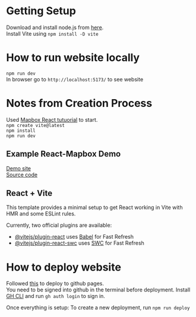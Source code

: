 # Getting Setup
Download and install node.js from [here](https://nodejs.org/en/download/prebuilt-installer).  
Install Vite using `npm install -D vite`

# How to run website locally
`npm run dev`  
In browser go to `http://localhost:5173/` to see website

# Notes from Creation Process
Used [Mapbox React tutuorial](https://docs.mapbox.com/help/tutorials/use-mapbox-gl-js-with-react/) to start.  
`npm create vite@latest`  
`npm install`  
`npm run dev`  

## Example React-Mapbox Demo
[Demo site](https://labs.mapbox.com/demo-realestate/)  
[Source code](https://github.com/mapbox/public-tools-and-demos/tree/main/projects/demo-realestate)

## React + Vite

This template provides a minimal setup to get React working in Vite with HMR and some ESLint rules.

Currently, two official plugins are available:

- [@vitejs/plugin-react](https://github.com/vitejs/vite-plugin-react/blob/main/packages/plugin-react/README.md) uses [Babel](https://babeljs.io/) for Fast Refresh
- [@vitejs/plugin-react-swc](https://github.com/vitejs/vite-plugin-react-swc) uses [SWC](https://swc.rs/) for Fast Refresh

# How to deploy website
Followed [this](https://medium.com/@arifiansaputra43/how-to-host-vite-react-in-github-pages-with-gh-pages-a8a0566c493f) to deploy to github pages.  
You need to be signed into github in the terminal before deployment. Install [GH CLI](https://cli.github.com/) and run `gh auth login` to sign in.  

Once everything is setup:
To create a new deployment, run `npm run deploy`
